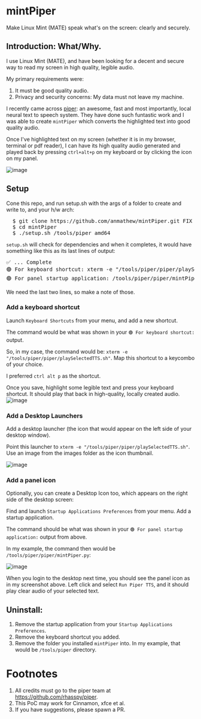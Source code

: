 # mintPiper

Make Linux Mint (MATE) speak what's on the screen: clearly and securely. 

## Introduction: What/Why.
I use Linux Mint (MATE), and have been looking for a decent and secure way to read my screen in high quality, legible audio.  

My primary requirements were:
1. It must be good quality audio.
2. Privacy and security concerns: My data must not leave my machine.

I recently came across <a href="https://github.com/rhasspy/piper">piper</a>: an awesome, fast and most importantly, local neural text to speech system. They have done such funtastic work and I was able to create `mintPiper` which converts the highlighted text into good quality audio. 


Once I've highlighted text on my screen (whether it is in my browser, terminal or pdf reader), I can have its high quality audio generated and played back by pressing `ctrl+alt+p` on my keyboard or by clicking the icon on my panel. 

![image](https://github.com/evuraan/mintPiper/assets/39205936/39bf58ce-2378-4035-989f-b2109a21168a)



## Setup

Cone this repo, and run setup.sh with the args of a folder to create and write to, and your h/w arch:

<pre>
  $ git clone https://github.com/anmathew/mintPiper.git FIX THIS!
  $ cd mintPiper 
  $ ./setup.sh /tools/piper amd64
</pre>
`setup.sh` will check for dependencies and when it completes, it would have something like this as its last lines of output:
<pre>
✅ ... Complete
🟢 For keyboard shortcut: xterm -e "/tools/piper/piper/playSelectedTTS.sh"
🟢 For panel startup application: /tools/piper/piper/mintPiper.py
</pre>
We need the last two lines, so make a note of those. 
### Add a keyboard shortcut
Launch `Keyboard Shortcuts` from your menu, and add a new shortcut. 

The command would be what was shown in your `🟢 For keyboard shortcut:` output. 

So, in my case, the command would be: `xterm -e "/tools/piper/piper/playSelectedTTS.sh"`. Map this shortcut to a keycombo of your choice. 

I preferred `ctrl alt p` as the shortcut. 

Once you save,  highlight some legible text and press your keyboard shortcut. It should play that back in high-quality, locally created audio. 
![image](https://github.com/evuraan/mintPiper/assets/39205936/55b45dbc-5ad4-4ceb-87e8-508d6bac3b42)


### Add a Desktop Launchers
Add a desktop launcher (the icon that would appear on the left side of your desktop window). 

Point this launcher to  `xterm -e "/tools/piper/piper/playSelectedTTS.sh"`. Use an image from the images folder as the icon thumbnail. 

![image](https://github.com/evuraan/mintPiper/assets/39205936/071a55b0-39e0-4e9a-8f1b-c605dfd7c9a0)



### Add a panel icon 

Optionally, you can create a Desktop Icon too, which appears on the right side of the desktop screen:

Find and launch `Startup Applications Preferences` from your menu. Add a startup application. 

The command should be what was shown in your `🟢 For panel startup application:` output from above. 

In my example, the command then would be `/tools/piper/piper/mintPiper.py`:

![image](https://github.com/evuraan/mintPiper/assets/39205936/4bdc2409-3ecd-42ea-9241-58e6ac278da1)

When you login to the desktop next time, you should see the panel icon as in my screenshot above. Left click and select `Run Piper TTS`, and it should play clear audio of your selected text. 

## Uninstall:
1. Remove the startup application from your `Startup Applications Preferences`.
2. Remove the keyboard shortcut you added.
3. Remove the folder you installed `mintPiper` into. In my example, that would be `/tools/piper` directory. 

# Footnotes
1. All credits must go to the piper team at https://github.com/rhasspy/piper.
2. This PoC may work for Cinnamon, xfce et al.
3. If you have suggestions, please spawn a PR.

